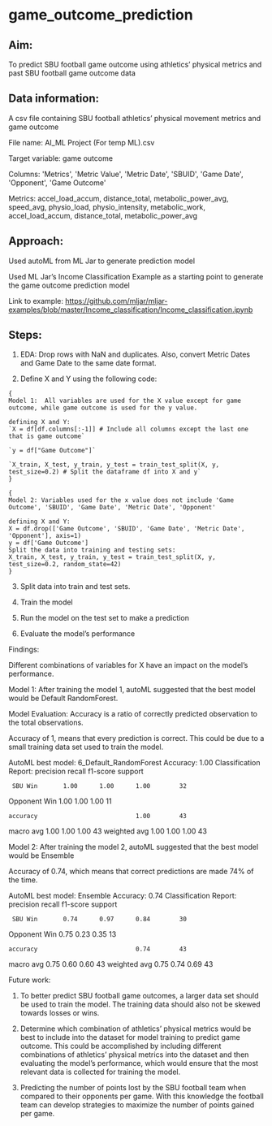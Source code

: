 # game_outcome_prediction
 
## Aim: 
To predict SBU football game outcome using athletics’ physical metrics and past SBU football game outcome data

## Data information:
A csv file containing SBU football athletics’ physical movement metrics and game outcome 

File name: AI_ML Project (For temp ML).csv

Target variable: game outcome

Columns: 'Metrics', 'Metric Value', 'Metric Date', 'SBUID', 'Game Date', 'Opponent', 'Game Outcome'

Metrics: accel_load_accum, distance_total, metabolic_power_avg, speed_avg,  physio_load, physio_intensity, metabolic_work, accel_load_accum, distance_total, metabolic_power_avg

## Approach:
Used autoML from ML Jar to generate prediction model

Used ML Jar’s Income Classification Example as a starting point to generate the game outcome prediction model 

Link to example:
https://github.com/mljar/mljar-examples/blob/master/Income_classification/Income_classification.ipynb

## Steps:

1. EDA:  Drop rows with NaN and duplicates. Also, convert Metric Dates and Game Date to the same date format.

2. Define X and Y using the following code:

```
{
Model 1:  All variables are used for the X value except for game outcome, while game outcome is used for the y value.

defining X and Y:
`X = df[df.columns[:-1]] # Include all columns except the last one that is game outcome`

`y = df["Game Outcome"]`

`X_train, X_test, y_train, y_test = train_test_split(X, y, test_size=0.2) # Split the dataframe df into X and y`
}
```


```
{
Model 2: Variables used for the x value does not include 'Game Outcome', 'SBUID', 'Game Date', 'Metric Date', 'Opponent'

defining X and Y:
X = df.drop(['Game Outcome', 'SBUID', 'Game Date', 'Metric Date', 'Opponent'], axis=1)
y = df['Game Outcome']
Split the data into training and testing sets:
X_train, X_test, y_train, y_test = train_test_split(X, y, test_size=0.2, random_state=42)
}
```

3. Split data into train and test sets.  

4. Train the model 

5. Run the model on the test set to make a prediction

6. Evaluate the model’s performance


Findings: 

Different combinations of variables for X have an impact on the model’s performance. 

Model 1:
After training the model 1, autoML suggested that the best model would be Default RandomForest.

Model Evaluation:
Accuracy is a ratio of correctly predicted observation to the total observations.

Accuracy of 1, means that every prediction is correct.  This could be due to a small training data set used to train the model.  


AutoML best model: 6_Default_RandomForest
Accuracy: 1.00
Classification Report:
              precision    recall  f1-score   support

     SBU Win       1.00      1.00      1.00        32
Opponent Win       1.00      1.00      1.00        11

    accuracy                           1.00        43
   macro avg       1.00      1.00      1.00        43
weighted avg       1.00      1.00      1.00        43



Model 2:
After training the model 2, autoML suggested that the best model would be Ensemble

Accuracy of 0.74, which means that correct predictions are made 74% of the time.


AutoML best model: Ensemble
Accuracy: 0.74
Classification Report:
              precision    recall  f1-score   support

     SBU Win       0.74      0.97      0.84        30
Opponent Win       0.75      0.23      0.35        13

    accuracy                           0.74        43
   macro avg       0.75      0.60      0.60        43
weighted avg       0.75      0.74      0.69        43



Future work:
1. To better predict SBU football game outcomes, a larger data set should be used to train the model. The training data should also not be skewed towards losses or wins.  

2. Determine which combination of athletics’ physical metrics would be best to include into the dataset for model training to predict game outcome. This could be accomplished by including different combinations of athletics’ physical metrics into the dataset and then evaluating the model’s performance, which would ensure that the most relevant data is collected for training the model.

3. Predicting the number of points lost by the SBU football team when compared to their opponents per game. With this knowledge the football team can develop strategies to maximize the number of points gained per game.
